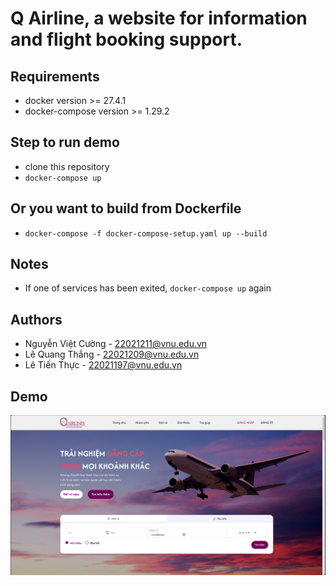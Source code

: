 # Q Airline, a website for information and flight booking support.

## Requirements
- docker version >= 27.4.1
- docker-compose version >= 1.29.2

## Step to run demo
- clone this repository
- `docker-compose up`

## Or you want to build from Dockerfile
- `docker-compose -f docker-compose-setup.yaml up --build`

## Notes
- If one of services has been exited, `docker-compose up` again

## Authors
- Nguyễn Việt Cường - 22021211@vnu.edu.vn
- Lê Quang Thắng - 22021209@vnu.edu.vn
- Lê Tiến Thực - 22021197@vnu.edu.vn

## Demo
![Home page](https://github.com/nvicuong/qairline/blob/main/images/demo.png?raw=true)
